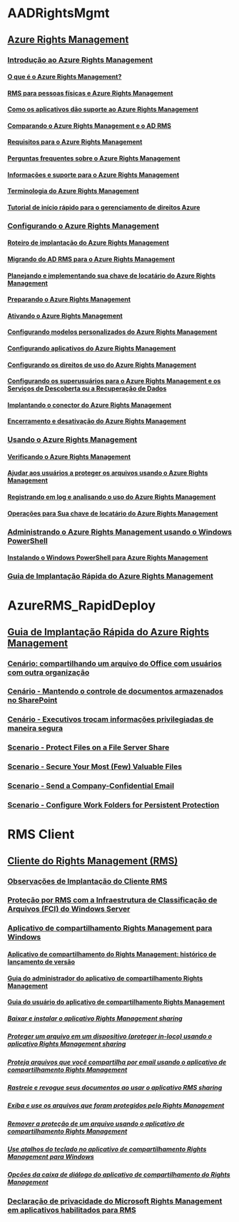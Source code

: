 # AADRightsMgmt
## [Azure Rights Management](Azure_Rights_Management.md)
### [Introdução ao Azure Rights Management](Getting_Started_with_Azure_Rights_Management.md)
#### [O que é o Azure Rights Management?](What_is_Azure_Rights_Management_.md)
#### [RMS para pessoas físicas e Azure Rights Management](RMS_for_Individuals_and_Azure_Rights_Management.md)
#### [Como os aplicativos dão suporte ao Azure Rights Management](How_Applications_Support_Azure_Rights_Management.md)
#### [Comparando o Azure Rights Management e o AD RMS](Comparing_Azure_Rights_Management_and_AD_RMS.md)
#### [Requisitos para o Azure Rights Management](Requirements_for_Azure_Rights_Management.md)
#### [Perguntas frequentes sobre o Azure Rights Management](Frequently_Asked_Questions_for_Azure_Rights_Management.md)
#### [Informações e suporte para o Azure Rights Management](Information_and_Support_for_Azure_Rights_Management.md)
#### [Terminologia do Azure Rights Management](Terminology_for_Azure_Rights_Management.md)
#### [Tutorial de início rápido para o gerenciamento de direitos Azure](Quick_Start_Tutorial_for_Azure_Rights_Management.md)
### [Configurando o Azure Rights Management](Configuring_Azure_Rights_Management.md)
#### [Roteiro de implantação do Azure Rights Management](Azure_Rights_Management_Deployment_Roadmap.md)
#### [Migrando do AD RMS para o Azure Rights Management](Migrating_from_AD_RMS_to_Azure_Rights_Management.md)
#### [Planejando e implementando sua chave de locatário do Azure Rights Management](Planning_and_Implementing_Your_Azure_Rights_Management_Tenant_Key.md)
#### [Preparando o Azure Rights Management](Preparing_for_Azure_Rights_Management.md)
#### [Ativando o Azure Rights Management](Activating_Azure_Rights_Management.md)
#### [Configurando modelos personalizados do Azure Rights Management](Configuring_Custom_Templates_for_Azure_Rights_Management.md)
#### [Configurando aplicativos do Azure Rights Management](Configuring_Applications_for_Azure_Rights_Management.md)
#### [Configurando os direitos de uso do Azure Rights Management](Configuring_Usage_Rights_for_Azure_Rights_Management.md)
#### [Configurando os superusuários para o Azure Rights Management e os Serviços de Descoberta ou a Recuperação de Dados](Configuring_Super_Users_for_Azure_Rights_Management_and_Discovery_Services_or_Data_Recovery.md)
#### [Implantando o conector do Azure Rights Management](Deploying_the_Azure_Rights_Management_Connector.md)
#### [Encerramento e desativação do Azure Rights Management](Decommissioning_and_Deactivating_Azure_Rights_Management.md)
### [Usando o Azure Rights Management](Using_Azure_Rights_Management.md)
#### [Verificando o Azure Rights Management](Verifying_Azure_Rights_Management.md)
#### [Ajudar aos usuários a proteger os arquivos usando o Azure Rights Management](Helping_Users_to_Protect_Files_by_Using_Azure_Rights_Management.md)
#### [Registrando em log e analisando o uso do Azure Rights Management](Logging_and_Analyzing_Azure_Rights_Management_Usage.md)
#### [Operações para Sua chave de locatário do Azure Rights Management](Operations_for_Your_Azure_Rights_Management_Tenant_Key.md)
### [Administrando o Azure Rights Management usando o Windows PowerShell](Administering_Azure_Rights_Management_by_Using_Windows_PowerShell.md)
#### [Instalando o Windows PowerShell para Azure Rights Management](Installing_Windows_PowerShell_for_Azure_Rights_Management.md)
### [Guia de Implantação Rápida do Azure Rights Management](Rapid_Deployment_Guide_for_Azure_Rights_Management.md)
# AzureRMS_RapidDeploy
## [Guia de Implantação Rápida do Azure Rights Management](Rapid_Deployment_Guide_for_Azure_Rights_Management.md)
### [Cenário: compartilhando um arquivo do Office com usuários com outra organização](Scenario_-_Share_an_Office_File_with_Users_in_Another_Organization.md)
### [Cenário - Mantendo o controle de documentos armazenados no SharePoint](Scenario_-_Retain_Control_of_Documents_Stored_in_SharePoint.md)
### [Cenário - Executivos trocam informações privilegiadas de maneira segura](Scenario_-_Executives_Securely_Exchange_Privileged_Information.md)
### [Scenario - Protect Files on a File Server Share](Scenario_-_Protect_Files_on_a_File_Server_Share.md)
### [Scenario - Secure Your Most (Few) Valuable Files](Scenario_-_Secure_Your_Most__Few__Valuable_Files.md)
### [Scenario - Send a Company-Confidential Email](Scenario_-_Send_a_Company-Confidential_Email.md)
### [Scenario - Configure Work Folders for Persistent Protection](Scenario_-_Configure_Work_Folders_for_Persistent_Protection.md)
# RMS Client
## [Cliente do Rights Management (RMS)](Rights_Management__RMS__Client.md)
### [Observações de Implantação do Cliente RMS](RMS_Client_Deployment_Notes.md)
### [Proteção por RMS com a Infraestrutura de Classificação de Arquivos (FCI) do Windows Server](RMS_Protection_with_Windows_Server_File_Classification_Infrastructure__FCI_.md)
### [Aplicativo de compartilhamento Rights Management para Windows](Rights_Management_Sharing_Application_for_Windows.md)
#### [Aplicativo de compartilhamento do Rights Management: histórico de lançamento de versão](Rights_Management_sharing_application__Version_release_history.md)
#### [Guia do administrador do aplicativo de compartilhamento Rights Management](Rights_Management_sharing_application_administrator_guide.md)
#### [Guia do usuário do aplicativo de compartilhamento Rights Management](Rights_Management_sharing_application_user_guide.md)
##### [Baixar e instalar o aplicativo Rights Management sharing](Download_and_install_the_Rights_Management_sharing_application.md)
##### [Proteger um arquivo em um dispositivo (proteger in-loco) usando o aplicativo Rights Management sharing](Protect_a_file_on_a_device__protect_in-place__by_using_the_Rights_Management_sharing_application.md)
##### [Proteja arquivos que você compartilha por email usando o aplicativo de compartilhamento Rights Management](Protect_a_file_that_you_share_by_email_by_using_the_Rights_Management_sharing_application.md)
##### [Rastreie e revogue seus documentos ao usar o aplicativo RMS sharing](Track_and_revoke_your_documents_when_you_use_the_RMS_sharing_application.md)
##### [Exiba e use os arquivos que foram protegidos pelo Rights Management](View_and_use_files_that_have_been_protected_by_Rights_Management.md)
##### [Remover a proteção de um arquivo usando o aplicativo de compartilhamento Rights Management](Remove_protection_from_a_file_by_using_the_Rights_Management_sharing_application.md)
##### [Use atalhos do teclado no aplicativo de compartilhamento Rights Management para Windows](Use_keyboard_shortcuts_in_the_Rights_Management_sharing_application.md)
##### [Opções da caixa de diálogo do aplicativo de compartilhamento do Rights Management](Dialog_box_options_for_the_Rights_Management_sharing_application.md)
### [Declaração de privacidade do Microsoft Rights Management em aplicativos habilitados para RMS](Privacy_Statement_for_Microsoft_Rights_Management_in_RMS-Enlightened_Applications.md)
